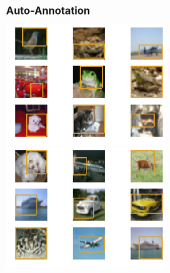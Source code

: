 # Auto-Annotation
![サンプル](https://github.com/shinmura0/Auto-Annotation/blob/master/fig1.png "サンプル")
![サンプル](https://github.com/shinmura0/Auto-Annotation/blob/master/fig2.png "サンプル")
